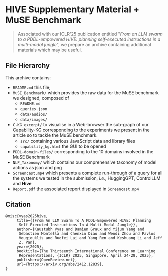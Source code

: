 HIVE Supplementary Material + MuSE Benchmark
============================================

> Associated with our ICLR'25 publication entitled "_From an LLM swarm
> to a PDDL-empowered HIVE: planning self-executed instructions in a
> multi-modal jungle_", we prepare an archive containing additional
> materials which may be useful.


File Hierarchy
--------------

This archive contains:

- `README.md` this file;
- `MuSE_Benchmark/` which provides the raw data for the MuSE benchmark
    we designed, composed of
   - `README.md`
   - `queries.json`
   - `data/audios/`
   - `data/images/`
- `C-KG_excerpt/` to visualise in a Web-browser the sub-graph of our
    Capability-KG corresponding to the experiments we present in the
    article so to tackle the MuSE benchmark.
   - `src/` containing various JavaScript data and library files
   - `capability_kg.html` the GUI to be opened
- `PDDL-domain-files/` corresponding to the 10 domains involved in the
    MuSE Benchmark
- `NLP_Taxonomy/` which contains our comprehensive taxonomy of model
  actions as json and png
- `Screencast.mp4` which presents a complete run-through of a query
    for all the systems we tested in the submission, _i.e._,
    HuggingGPT, ControlLLM and **Hive**
- `Report.pdf` the associated report displayed in `Screencast.mp4`


Citation
--------

```
@misc{vyas2025hive,
     title={{From An LLM Swarm To A PDDL-Empowered HIVE: Planning
      Self-Executed Instructions In A Multi-Modal Jungle}},
     author={Kaustubh Vyas and Damien Graux and Yijun Yang and
      Sébastien Montella and Chenxin Diao and Wendi Zhou and Pavlos
      Vougiouklis and Ruofei Lai and Yang Ren and Keshuang Li and Jeff
      Z. Pan},
     year={2025},
     booktitle={The Thirteenth International Conference on Learning
      Representations, {ICLR} 2025, Singapore, April 24-28, 2025},
     publisher={OpenReview.net},
     url={https://arxiv.org/abs/2412.12839},
}
```
